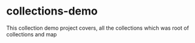 # collections-demo
This collection demo project covers, all the collections which was root of collections and map
